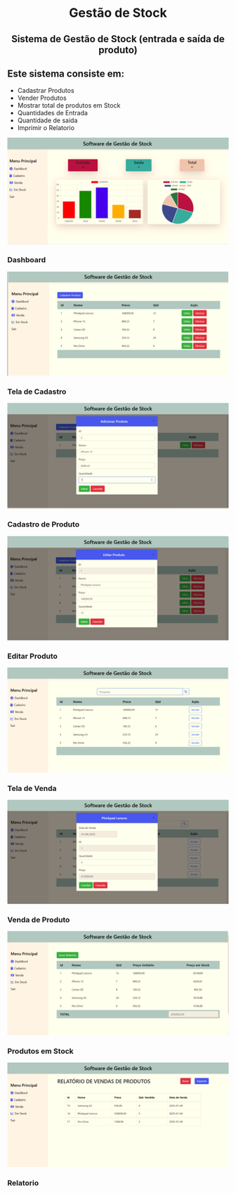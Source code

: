 <h1 align="center">
     Gestão de Stock 
</h1>
 <h2 align="center">
     Sistema de Gestão de Stock (entrada e saída de produto) 
</h2>


 ## Este sistema consiste em:
 - Cadastrar Produtos
 - Vender Produtos
 - Mostrar total de produtos em Stock
 - Quantidades de Entrada
 - Quantidade de saida
 - Imprimir o Relatorio


![](./.tumbl/1-dashboard.png)
### Dashboard

![](./.tumbl/2-telaCadastro.png)
### Tela de Cadastro

![](./.tumbl/3-Cadastro.png)
### Cadastro de Produto

![](./.tumbl/4-editar.png)
### Editar Produto

![](./.tumbl/5-telaVenda.png)
### Tela de Venda

![](./.tumbl/6-venda.png)
### Venda de Produto

![](./.tumbl/7-Stock.png)
### Produtos em Stock

![](./.tumbl/8-relatorio.png)
### Relatorio




